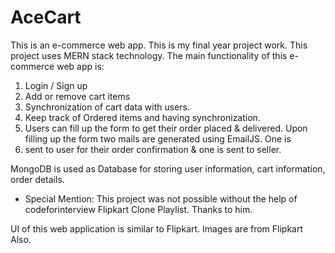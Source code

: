 # AceCart

This is an e-commerce web app. This is my final year project work. This project uses MERN stack technology. The main functionality of this e-commerce web app is:
1. Login / Sign up
2. Add or remove cart items
3. Synchronization of cart data with users.
4. Keep track of Ordered items and having synchronization.
5. Users can fill up the form to get their order placed & delivered. Upon filling up the form two mails are generated using EmailJS. One is
6. sent to user for their order confirmation & one is sent to seller.

MongoDB is used as Database for storing user information, cart information, order details.

* Special Mention: This project was not possible without the help of codeforinterview Flipkart Clone Playlist. Thanks to him.

UI of this web application is similar to Flipkart. Images are from Flipkart Also.
